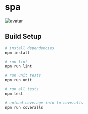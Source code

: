 # spa

![avatar](https://api.travis-ci.org/zhangyue0503/spa.svg?branch=feature/ci)

## Build Setup

``` bash
# install dependencies
npm install

# run lint
npm run lint

# run unit tests
npm run unit

# run all tests
npm test

# upload coverage info to coveralls
npm run coveralls
```
